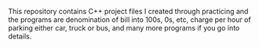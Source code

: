 This repository contains C++ project files I created through practicing and the programs are denomination of bill into 100s, 0s, etc, charge per hour of parking either car, truck or bus, and many more programs if you go into details.
